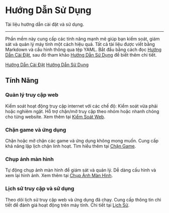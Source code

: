 # Hướng Dẫn Sử Dụng

Tài liệu hướng dẫn cài đặt và sử dụng.

---

Phần mềm này cung cấp các tính năng mạnh mẽ giúp bạn kiểm soát, giám sát và quản lý máy tính một cách hiệu quả. Tất cả tài liệu được viết bằng Markdown và cấu hình thông qua tệp YAML. Bắt đầu bằng cách đọc [Hướng Dẫn Cài Đặt], sau đó tham khảo [Hướng Dẫn Sử Dụng] để biết thêm chi tiết.

[Hướng Dẫn Cài Đặt]: installation.md
[Hướng Dẫn Sử Dụng]: user-guide/README.md

<div class="text-center">
<a href="installation/" class="btn btn-primary" role="button">Hướng Dẫn Cài Đặt</a>
<a href="user-guide/" class="btn btn-primary" role="button">Hướng Dẫn Sử Dụng</a>
</div>

<div class="pt-2 pb-4 px-4 my-4 bg-body-tertiary rounded-3">
<h2 class="display-4 text-center">Tính Năng</h2>

<div class="row">
  <div class="col-sm-6">
    <div class="card mb-4">
      <div class="card-body">
        <h3 class="card-title">Quản lý truy cập web</h3>
        <p class="card-text">
            Kiểm soát hoạt động truy cập internet với các chế độ: Kiểm soát vừa phải hoặc nghiêm ngặt. Hỗ trợ chặn/mở truy cập theo nhóm hoặc nhanh chóng cho từng website.
            Xem thêm tại <a href="user-guide/web-control/">Kiểm Soát Web</a>.
        </p>
      </div>
    </div>
  </div>
  <div class="col-sm-6">
    <div class="card mb-4">
      <div class="card-body">
        <h3 class="card-title">Chặn game và ứng dụng</h3>
        <p class="card-text">
            Chặn hoặc mở chặn các game và ứng dụng không mong muốn. Cung cấp khả năng lập lịch chặn linh hoạt. Tìm hiểu thêm tại <a href="user-guide/game-control/">Chặn Game</a>.
        </p>
      </div>
    </div>
  </div>
</div>

<div class="row">
  <div class="col-sm-6">
    <div class="card">
      <div class="card-body">
        <h3 class="card-title">Chụp ảnh màn hình</h3>
        <p class="card-text">
            Tự động chụp ảnh màn hình để giám sát và quản lý. Dễ dàng cấu hình và xem lại hình ảnh. Xem thêm tại <a href="user-guide/screenshot/">Chụp Ảnh Màn Hình</a>.
        </p>
      </div>
    </div>
  </div>
  <div class="col-sm-6">
    <div class="card">
      <div class="card-body">
        <h3 class="card-title">Lịch sử truy cập và sử dụng</h3>
        <p class="card-text">
            Theo dõi lịch sử truy cập web và ứng dụng đã chạy. Cung cấp thông tin chi tiết để đánh giá hoạt động trên máy tính. Chi tiết tại <a href="user-guide/history/">Lịch Sử</a>.
        </p>
      </div>
    </div>
  </div>
</div>
</div>
